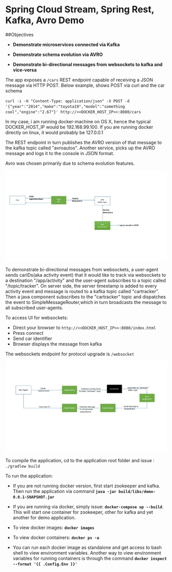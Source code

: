 # Spring Cloud Stream, Spring Rest, Kafka, Avro Demo

##Objectives
* **Demonstrate microservices connected via Kafka**

* **Demonstrate schema evolution via AVRO**

* **Demonstrate bi-directional messages from websockets to kafka and vice-versa**

The app exposes a `/cars` REST endpoint capable of receiving a JSON message via HTTP POST. Below example, shows POST via curl and the car schema

`curl -i -H "Content-Type: application/json" -X POST -d '{"year":"2014","make":"toyota19","model":"something cool","engine":"2.67"}' http://<<DOCKER_HOST_IP>>:8080/cars`

In my case, i am running docker-machine on OS X, hence the typical DOCKER_HOST_IP would be 192.168.99.100. If you are running docker directly on linux, it would probably be 127.0.0.1
 
The REST endpoint in turn publishes the AVRO version of that message to the kafka topic called "avroautos".
Another service, picks up the AVRO message and logs it to the console in JSON format. 

Avro was chosen primarily due to schema evolution features.

![alt microservices via kafka](Slide2.jpg)

To demonstrate bi-directional messages from websockets, a user-agent sends carIDs(aka activity event) that it would like to track via websockets to a destination "/app/activity" and the user-agent subscribes to a topic called "/topic/tracker". On server side, the server timestamp is added to every activity event and message is routed to a kafka topic called "cartracker". Then a java component subscribes to the "cartracker" topic and dispatches the event to SimpleMessageRouter,which in turn broadcasts the message to all subscribed user-agents.

To access UI for websockets: 

* Direct your browser to `http://<<DOCKER_HOST_IP>>:8080/index.html`
* Press connect
* Send car identifier
* Browser displays the message from kafka


The websockets endpoint for protocol upgrade is `/websocket`

![alt websockets to kafka and back](Slide3.jpg)

To compile the application, cd to the application root folder and issue : `./gradlew build`

To run the application: 
* If you are not running docker version, first start zookeeper and kafka. Then run the application via command **`java -jar build/libs/demo-0.0.1-SNAPSHOT.jar`**

* If you are running via docker, simply issue: **`docker-compose up --build`**. This will start one container for zookeeper, other for kafka and yet another for demo application.

* To view docker images: **`docker images`**

* To view docker containers: **`docker ps -a`**

* You can run each docker image as standalone and get access to bash shell to view environment variables. Another way to view environment variables for running containers is through the command **`docker inspect --format '{{ .Config.Env }}'`**
